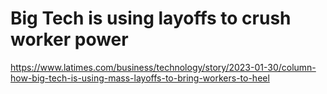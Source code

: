 # Big Tech is using layoffs to crush worker power 
 <https://www.latimes.com/business/technology/story/2023-01-30/column-how-big-tech-is-using-mass-layoffs-to-bring-workers-to-heel>